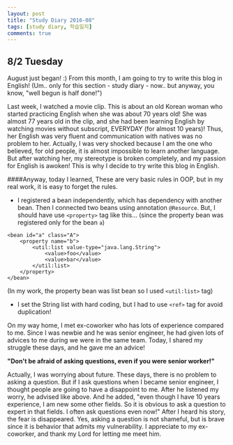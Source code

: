 ```yaml
---
layout: post
title: "Study Diary 2016-08"
tags: [study diary, 학습일지]
comments: true
---
```



## 8/2 Tuesday
August just began! :) From this month, I am going to try to write this blog in English! (Um.. only for this section - study diary - now.. but anyway, you know, "well begun is half done!")

Last week, I watched a movie clip. This is about an old Korean woman who started practicing English when she was about 70 years old! She was almost 77 years old in the clip, and she had been learning English by watching movies without subscript, EVERYDAY (for almost 10 years)! Thus, her English was very fluent and communication with natives was no problem to her. Actually, I was very shocked because I am the one who believed, for old people, it is almost impossible to learn another language. But after watching her, my stereotype is broken completely, and my passion for English is awoken! This is why I decide to try write this blog in English. 

####Anyway, today I learned,
These are very basic rules in OOP, but in my real work, it is easy to forget the rules. 

- I registered a bean independently, which has dependency with another bean. Then I connected two beans using annotation `@Resource`. But, I should have use `<property>` tag like this... (since the property bean was registered only for the bean `a`)

```language-xml
<bean id="a" class="A">
    <property name="b">
        <util:list value-type="java.lang.String">
            <value>foo</value>
            <value>bar</value>
        </util:list>
    </property>
</bean>
```
(In my work, the property bean was list bean so I used `<util:list>` tag)

- I set the String list with hard coding, but I had to use `<ref>` tag for avoid duplication! 

On my way home, I met ex-coworker who has lots of experience compared to me. Since I was newbie and he was senior engineer, he had given lots of advices to me during we were in the same team. Today, I shared my struggle these days, and he gave me an advice! 

**"Don't be afraid of asking questions, even if you were senior worker!"**

Actually, I was worrying about future. These days, there is no problem to asking a question. But if I ask questions when I became senior engineer, I thought people are going to have a disappoint to me. After he listened my worry, he advised like above. And he added, "even though I have 10 years experience, I am new some other fields. So it is obvious to ask a question to expert in that fields. I often ask questions even now!" After I heard his story, the fear is disappeared. Yes, asking a question is not shameful, but is brave since it is behavior that admits my vulnerability. I appreciate to my ex-coworker, and thank my Lord for letting me meet him.
